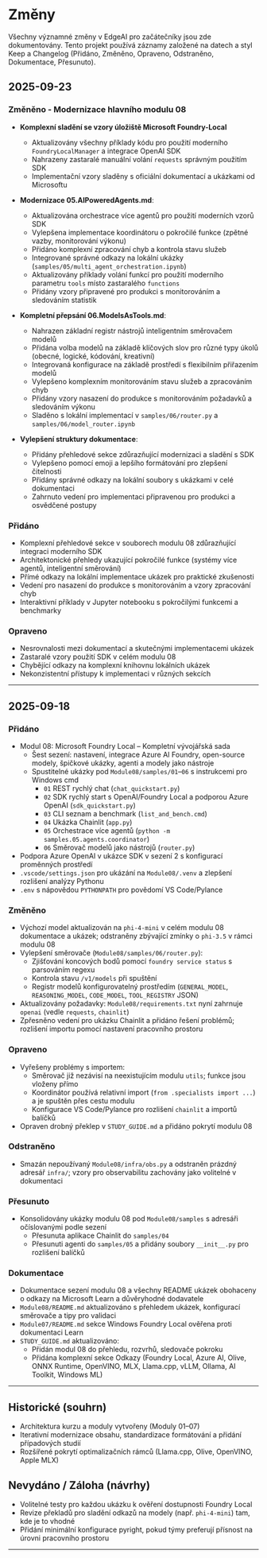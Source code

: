 <!--
CO_OP_TRANSLATOR_METADATA:
{
  "original_hash": "906e890232c6c2e1dac4cccfeb449acd",
  "translation_date": "2025-09-25T01:15:20+00:00",
  "source_file": "CHANGELOG.md",
  "language_code": "cs"
}
-->
# Změny

Všechny významné změny v EdgeAI pro začátečníky jsou zde dokumentovány. Tento projekt používá záznamy založené na datech a styl Keep a Changelog (Přidáno, Změněno, Opraveno, Odstraněno, Dokumentace, Přesunuto).

## 2025-09-23

### Změněno - Modernizace hlavního modulu 08
- **Komplexní sladění se vzory úložiště Microsoft Foundry-Local**
  - Aktualizovány všechny příklady kódu pro použití moderního `FoundryLocalManager` a integrace OpenAI SDK
  - Nahrazeny zastaralé manuální volání `requests` správným použitím SDK
  - Implementační vzory sladěny s oficiální dokumentací a ukázkami od Microsoftu

- **Modernizace 05.AIPoweredAgents.md**:
  - Aktualizována orchestrace více agentů pro použití moderních vzorů SDK
  - Vylepšena implementace koordinátoru o pokročilé funkce (zpětné vazby, monitorování výkonu)
  - Přidáno komplexní zpracování chyb a kontrola stavu služeb
  - Integrované správné odkazy na lokální ukázky (`samples/05/multi_agent_orchestration.ipynb`)
  - Aktualizovány příklady volání funkcí pro použití moderního parametru `tools` místo zastaralého `functions`
  - Přidány vzory připravené pro produkci s monitorováním a sledováním statistik

- **Kompletní přepsání 06.ModelsAsTools.md**:
  - Nahrazen základní registr nástrojů inteligentním směrovačem modelů
  - Přidána volba modelů na základě klíčových slov pro různé typy úkolů (obecné, logické, kódování, kreativní)
  - Integrovaná konfigurace na základě prostředí s flexibilním přiřazením modelů
  - Vylepšeno komplexním monitorováním stavu služeb a zpracováním chyb
  - Přidány vzory nasazení do produkce s monitorováním požadavků a sledováním výkonu
  - Sladěno s lokální implementací v `samples/06/router.py` a `samples/06/model_router.ipynb`

- **Vylepšení struktury dokumentace**:
  - Přidány přehledové sekce zdůrazňující modernizaci a sladění s SDK
  - Vylepšeno pomocí emoji a lepšího formátování pro zlepšení čitelnosti
  - Přidány správné odkazy na lokální soubory s ukázkami v celé dokumentaci
  - Zahrnuto vedení pro implementaci připravenou pro produkci a osvědčené postupy

### Přidáno
- Komplexní přehledové sekce v souborech modulu 08 zdůrazňující integraci moderního SDK
- Architektonické přehledy ukazující pokročilé funkce (systémy více agentů, inteligentní směrování)
- Přímé odkazy na lokální implementace ukázek pro praktické zkušenosti
- Vedení pro nasazení do produkce s monitorováním a vzory zpracování chyb
- Interaktivní příklady v Jupyter notebooku s pokročilými funkcemi a benchmarky

### Opraveno
- Nesrovnalosti mezi dokumentací a skutečnými implementacemi ukázek
- Zastaralé vzory použití SDK v celém modulu 08
- Chybějící odkazy na komplexní knihovnu lokálních ukázek
- Nekonzistentní přístupy k implementaci v různých sekcích

---

## 2025-09-18

### Přidáno
- Modul 08: Microsoft Foundry Local – Kompletní vývojářská sada
  - Šest sezení: nastavení, integrace Azure AI Foundry, open-source modely, špičkové ukázky, agenti a modely jako nástroje
  - Spustitelné ukázky pod `Module08/samples/01`–`06` s instrukcemi pro Windows cmd
    - `01` REST rychlý chat (`chat_quickstart.py`)
    - `02` SDK rychlý start s OpenAI/Foundry Local a podporou Azure OpenAI (`sdk_quickstart.py`)
    - `03` CLI seznam a benchmark (`list_and_bench.cmd`)
    - `04` Ukázka Chainlit (`app.py`)
    - `05` Orchestrace více agentů (`python -m samples.05.agents.coordinator`)
    - `06` Směrovač modelů jako nástrojů (`router.py`)
- Podpora Azure OpenAI v ukázce SDK v sezení 2 s konfigurací proměnných prostředí
- `.vscode/settings.json` pro ukázání na `Module08/.venv` a zlepšení rozlišení analýzy Pythonu
- `.env` s nápovědou `PYTHONPATH` pro povědomí VS Code/Pylance

### Změněno
- Výchozí model aktualizován na `phi-4-mini` v celém modulu 08 dokumentace a ukázek; odstraněny zbývající zmínky o `phi-3.5` v rámci modulu 08
- Vylepšení směrovače (`Module08/samples/06/router.py`):
  - Zjišťování koncových bodů pomocí `foundry service status` s parsováním regexu
  - Kontrola stavu `/v1/models` při spuštění
  - Registr modelů konfigurovatelný prostředím (`GENERAL_MODEL`, `REASONING_MODEL`, `CODE_MODEL`, `TOOL_REGISTRY` JSON)
- Aktualizovány požadavky: `Module08/requirements.txt` nyní zahrnuje `openai` (vedle `requests`, `chainlit`)
- Zpřesněno vedení pro ukázku Chainlit a přidáno řešení problémů; rozlišení importu pomocí nastavení pracovního prostoru

### Opraveno
- Vyřešeny problémy s importem:
  - Směrovač již nezávisí na neexistujícím modulu `utils`; funkce jsou vloženy přímo
  - Koordinátor používá relativní import (`from .specialists import ...`) a je spuštěn přes cestu modulu
  - Konfigurace VS Code/Pylance pro rozlišení `chainlit` a importů balíčků
- Opraven drobný překlep v `STUDY_GUIDE.md` a přidáno pokrytí modulu 08

### Odstraněno
- Smazán nepoužívaný `Module08/infra/obs.py` a odstraněn prázdný adresář `infra/`; vzory pro observabilitu zachovány jako volitelné v dokumentaci

### Přesunuto
- Konsolidovány ukázky modulu 08 pod `Module08/samples` s adresáři očíslovanými podle sezení
  - Přesunuta aplikace Chainlit do `samples/04`
  - Přesunuti agenti do `samples/05` a přidány soubory `__init__.py` pro rozlišení balíčků

### Dokumentace
- Dokumentace sezení modulu 08 a všechny README ukázek obohaceny o odkazy na Microsoft Learn a důvěryhodné dodavatele
- `Module08/README.md` aktualizováno s přehledem ukázek, konfigurací směrovače a tipy pro validaci
- `Module07/README.md` sekce Windows Foundry Local ověřena proti dokumentaci Learn
- `STUDY_GUIDE.md` aktualizováno:
  - Přidán modul 08 do přehledu, rozvrhů, sledovače pokroku
  - Přidána komplexní sekce Odkazy (Foundry Local, Azure AI, Olive, ONNX Runtime, OpenVINO, MLX, Llama.cpp, vLLM, Ollama, AI Toolkit, Windows ML)

---

## Historické (souhrn)
- Architektura kurzu a moduly vytvořeny (Moduly 01–07)
- Iterativní modernizace obsahu, standardizace formátování a přidání případových studií
- Rozšířené pokrytí optimalizačních rámců (Llama.cpp, Olive, OpenVINO, Apple MLX)

## Nevydáno / Záloha (návrhy)
- Volitelné testy pro každou ukázku k ověření dostupnosti Foundry Local
- Revize překladů pro sladění odkazů na modely (např. `phi-4-mini`) tam, kde je to vhodné
- Přidání minimální konfigurace pyright, pokud týmy preferují přísnost na úrovni pracovního prostoru

---

